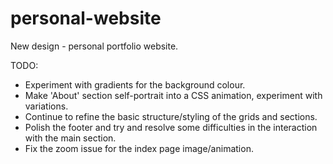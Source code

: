 # personal-website

New design - personal portfolio website.

TODO:

- Experiment with gradients for the background colour.
- Make 'About' section self-portrait into a CSS animation, experiment with variations.
- Continue to refine the basic structure/styling of the grids and sections.
- Polish the footer and try and resolve some difficulties in the interaction with the main section.
- Fix the zoom issue for the index page image/animation.